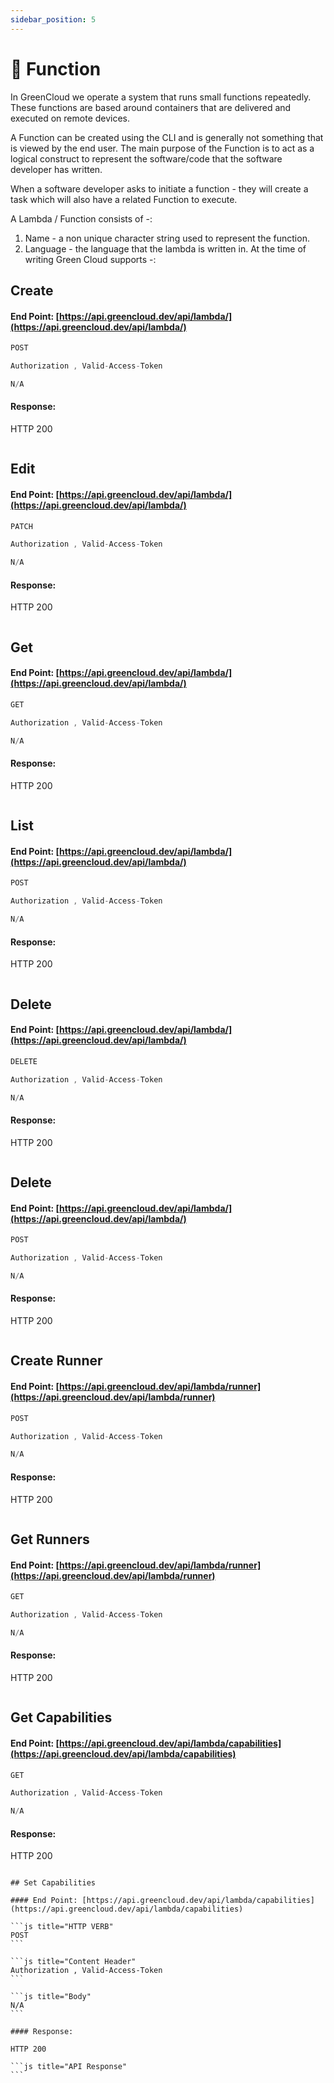```yaml
---
sidebar_position: 5
---
```


# 🌱 Function

In GreenCloud we operate a system that runs small functions repeatedly. These functions are based around containers that are delivered and executed on remote devices. 

A Function can be created using the CLI and is generally not something that is viewed by the end user. The main purpose of the Function is to act as a logical construct to represent the software/code that the software developer has written. 

When a software developer asks to initiate a function - they will create a task which will also have a related Function to execute. 

A Lambda / Function consists of -:

1. Name - a non unique character string used to represent the function.
2. Language - the language that the lambda is written in. At the time of writing Green Cloud supports -:

## Create

#### End Point: [https://api.greencloud.dev/api/lambda/](https://api.greencloud.dev/api/lambda/)

```js title="HTTP VERB"
POST 
```

```js title="Content Header"
Authorization , Valid-Access-Token
```

```js title="Body"
N/A
```

#### Response:

HTTP 200

```js title="API Response"
```

## Edit

#### End Point: [https://api.greencloud.dev/api/lambda/](https://api.greencloud.dev/api/lambda/)

```js title="HTTP VERB"
PATCH 
```

```js title="Content Header"
Authorization , Valid-Access-Token
```

```js title="Body"
N/A
```

#### Response:

HTTP 200

```js title="API Response"
```

## Get

#### End Point: [https://api.greencloud.dev/api/lambda/](https://api.greencloud.dev/api/lambda/)

```js title="HTTP VERB"
GET 
```

```js title="Content Header"
Authorization , Valid-Access-Token
```

```js title="Body"
N/A
```

#### Response:

HTTP 200

```js title="API Response"
```

## List

#### End Point: [https://api.greencloud.dev/api/lambda/](https://api.greencloud.dev/api/lambda/)

```js title="HTTP VERB"
POST 
```

```js title="Content Header"
Authorization , Valid-Access-Token
```

```js title="Body"
N/A
```

#### Response:

HTTP 200

```js title="API Response"
```

## Delete

#### End Point: [https://api.greencloud.dev/api/lambda/](https://api.greencloud.dev/api/lambda/)

```js title="HTTP VERB"
DELETE 
```

```js title="Content Header"
Authorization , Valid-Access-Token
```

```js title="Body"
N/A
```

#### Response:

HTTP 200

```js title="API Response"
```

## Delete

#### End Point: [https://api.greencloud.dev/api/lambda/](https://api.greencloud.dev/api/lambda/)

```js title="HTTP VERB"
POST 
```

```js title="Content Header"
Authorization , Valid-Access-Token
```

```js title="Body"
N/A
```

#### Response:

HTTP 200

```js title="API Response"
```

## Create Runner

#### End Point: [https://api.greencloud.dev/api/lambda/runner](https://api.greencloud.dev/api/lambda/runner)

```js title="HTTP VERB"
POST 
```

```js title="Content Header"
Authorization , Valid-Access-Token
```

```js title="Body"
N/A
```

#### Response:

HTTP 200

```js title="API Response"
```

## Get Runners

#### End Point: [https://api.greencloud.dev/api/lambda/runner](https://api.greencloud.dev/api/lambda/runner)

```js title="HTTP VERB"
GET 
```

```js title="Content Header"
Authorization , Valid-Access-Token
```

```js title="Body"
N/A
```

#### Response:

HTTP 200

```js title="API Response"
```

## Get Capabilities

#### End Point: [https://api.greencloud.dev/api/lambda/capabilities](https://api.greencloud.dev/api/lambda/capabilities)

```js title="HTTP VERB"
GET 
```

```js title="Content Header"
Authorization , Valid-Access-Token
```

```js title="Body"
N/A
```

#### Response:

HTTP 200

```js title="API Response"
```

    ## Set Capabilities

    #### End Point: [https://api.greencloud.dev/api/lambda/capabilities](https://api.greencloud.dev/api/lambda/capabilities)

    ```js title="HTTP VERB"
    POST 
    ```

    ```js title="Content Header"
    Authorization , Valid-Access-Token
    ```

    ```js title="Body"
    N/A
    ```

    #### Response:

    HTTP 200

    ```js title="API Response"
    ```